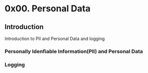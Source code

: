 # 0x00. Personal Data

## Introduction
Introduction to PII and Personal Data and logging

### Personally Idenfiable Information(PII) and Personal Data

### Logging
